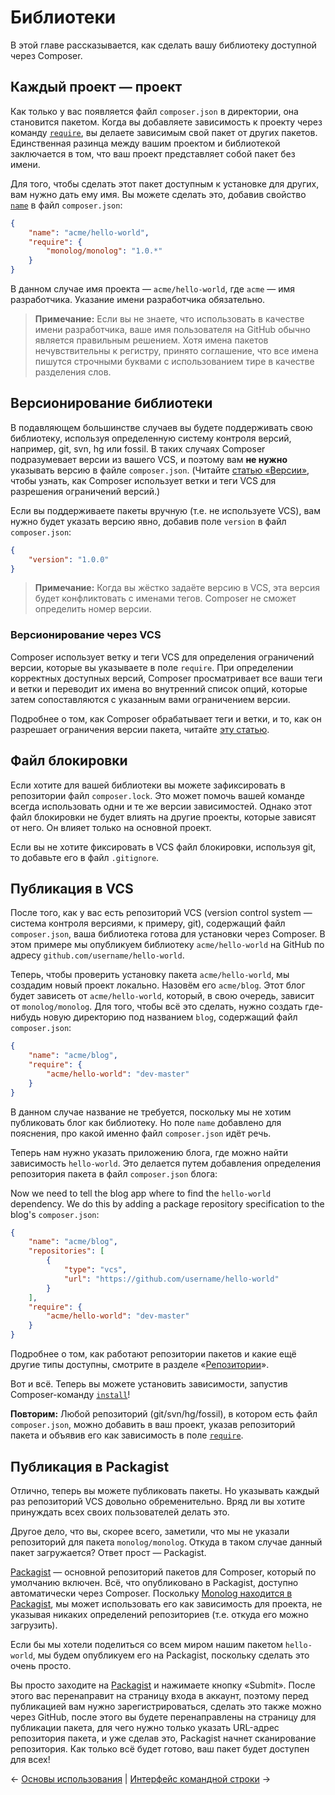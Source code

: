 # Библиотеки

В этой главе рассказывается, как сделать вашу библиотеку доступной через
Composer.

## Каждый проект — проект

Как только у вас появляется файл `composer.json` в директории, она становится
пакетом. Когда вы добавляете зависимость к проекту через команду
[`require`](04-schema.md#require), вы делаете зависимым свой пакет от других
пакетов. Единственная разинца между вашим проектом и библиотекой заключается в
том, что ваш проект представляет собой пакет без имени.

Для того, чтобы сделать этот пакет доступным к установке для других, вам нужно
дать ему имя. Вы можете сделать это, добавив свойство
[`name`](04-schema.md#name) в файл `composer.json`:

```json
{
    "name": "acme/hello-world",
    "require": {
        "monolog/monolog": "1.0.*"
    }
}
```

В данном случае имя проекта — `acme/hello-world`, где `acme` — имя разработчика.
Указание имени разработчика обязательно.

> **Примечание:** Если вы не знаете, что использовать в качестве имени
> разработчика, ваше имя пользователя на GitHub обычно является правильным
> решением. Хотя имена пакетов нечувствительны к регистру, принято соглашение,
> что все имена пишутся строчными буквами с использованием тире в качестве
> разделения слов.

## Версионирование библиотеки

В подавляющем большинстве случаев вы будете поддерживать свою библиотеку,
используя определенную систему контроля версий, например, git, svn, hg или
fossil. В таких случаях Composer подразумевает версии из вашего VCS, и поэтому
вам **не нужно** указывать версию в файле `composer.json`. (Читайте [статью
«Версии»](articles/versions.md), чтобы узнать, как Composer использует ветки и
теги VCS для разрешения ограничений версий.)

Если вы поддерживаете пакеты вручную (т.е. не используете VCS), вам нужно будет
указать версию явно, добавив поле `version` в файл `composer.json`:

```json
{
    "version": "1.0.0"
}
```

> **Примечание:** Когда вы жёстко задаёте версию в VCS, эта версия будет
> конфликтовать с именами тегов. Composer не сможет определить номер версии.


### Версионирование через VCS

Composer использует ветку и теги VCS для определения ограничений версии, которые
вы указываете в поле `require`. При определении корректных доступных версий,
Composer просматривает все ваши теги и ветки и переводит их имена во внутренний
список опций, которые затем сопоставляются с указанным вами ограничением версии.

Подробнее о том, как Composer обрабатывает теги и ветки, и то, как он разрешает
ограничения версии пакета, читайте [эту статью](articles/versions.md).

## Файл блокировки

Если хотите для вашей библиотеки вы можете зафиксировать в репозитории файл
`composer.lock`. Это может помочь вашей команде всегда использовать одни и те же
версии зависимостей. Однако этот файл блокировки не будет влиять на другие
проекты, которые зависят от него. Он влияет только на основной проект.

Если вы не хотите фиксировать в VCS файл блокировки, используя git, то добавьте
его в файл `.gitignore`.

## Публикация в VCS

После того, как у вас есть репозиторий VCS (version control system — система
контроля версиями, к примеру, git), содержащий файл `composer.json`, ваша
библиотека готова для установки через Composer. В этом примере мы опубликуем
библиотеку `acme/hello-world` на GitHub по адресу
`github.com/username/hello-world`.

Теперь, чтобы проверить установку пакета `acme/hello-world`, мы создадим новый
проект локально. Назовём его `acme/blog`. Этот блог будет зависеть от
`acme/hello-world`, который, в свою очередь, зависит от `monolog/monolog`. Для
того, чтобы всё это сделать, нужно создать где-нибудь новую директорию под
названием `blog`, содержащий файл `composer.json`:

```json
{
    "name": "acme/blog",
    "require": {
        "acme/hello-world": "dev-master"
    }
}
```

В данном случае название не требуется, поскольку мы не хотим публиковать блог
как библиотеку. Но поле `name` добавлено для пояснения, про какой именно файл
`composer.json` идёт речь.

Теперь нам нужно указать приложению блога, где можно найти зависимость
`hello-world`. Это делается путем добавления определения репозитория пакета в
файл `composer.json` блога:

Now we need to tell the blog app where to find the `hello-world` dependency. We
do this by adding a package repository specification to the blog's
`composer.json`:

```json
{
    "name": "acme/blog",
    "repositories": [
        {
            "type": "vcs",
            "url": "https://github.com/username/hello-world"
        }
    ],
    "require": {
        "acme/hello-world": "dev-master"
    }
}
```

Подробнее о том, как работают репозитории пакетов и какие ещё другие типы
доступны, смотрите в разделе «[Репозитории](05-repositories.md)».

Вот и всё. Теперь вы можете установить зависимости, запустив Composer-команду
[`install`](03-cli.md#install)!

**Повторим:** Любой репозиторий (git/svn/hg/fossil), в котором есть файл
`composer.json`, можно добавить в ваш проект, указав репозиторий пакета и
объявив его как зависимость в поле [`require`](04-schema.md#require).

## Публикация в Packagist

Отлично, теперь вы можете публиковать пакеты. Но указывать каждый раз
репозиторий VCS довольно обременительно. Вряд ли вы хотите принуждать всех своих
пользователей делать это.

Другое дело, что вы, скорее всего, заметили, что мы не указали репозиторий для
пакета `monolog/monolog`. Откуда в таком случае данный пакет загружается? Ответ
прост — Packagist.

[Packagist](https://packagist.org/) — основной репозиторий пакетов для Composer,
который по умолчанию включен. Всё, что опубликовано в Packagist, доступно
автоматически через Composer. Поскольку [Monolog находится в
Packagist](https://packagist.org/packages/monolog/monolog), мы может
использовать его как зависимость для проекта, не указывая никаких определений
репозиториев (т.е. откуда его можно загрузить).

Если бы мы хотели поделиться со всем миром нашим пакетом `hello-world`, мы будем
опубликуем его на Packagist, поскольку сделать это очень просто.

Вы просто заходите на [Packagist](https://packagist.org) и нажимаете кнопку
«Submit». После этого вас перенаправит на страницу входа в аккаунт, поэтому
перед публикацией вам нужно зарегистрироваться, сделать это также можно через
GitHub, после этого вы будете перенаправлены на страницу для публикации пакета,
для чего нужно только указать URL-адрес репозитория пакета, и уже сделав это,
Packagist начнет сканирование репозитория. Как только всё будет готово, ваш
пакет будет доступен для всех!

&larr; [Основы использования](01-basic-usage.md) | [Интерфейс командной
строки](03-cli.md) &rarr;

<!-- ready: yes -->
<!-- revision: d835983b15f030ef9e699f8ece470840fac92f52 -->